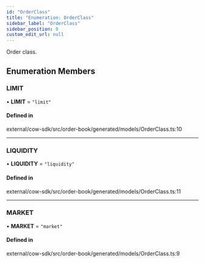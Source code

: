 ```yaml
---
id: "OrderClass"
title: "Enumeration: OrderClass"
sidebar_label: "OrderClass"
sidebar_position: 0
custom_edit_url: null
---
```


Order class.

## Enumeration Members

### LIMIT

• **LIMIT** = ``"limit"``

#### Defined in

external/cow-sdk/src/order-book/generated/models/OrderClass.ts:10

___

### LIQUIDITY

• **LIQUIDITY** = ``"liquidity"``

#### Defined in

external/cow-sdk/src/order-book/generated/models/OrderClass.ts:11

___

### MARKET

• **MARKET** = ``"market"``

#### Defined in

external/cow-sdk/src/order-book/generated/models/OrderClass.ts:9
